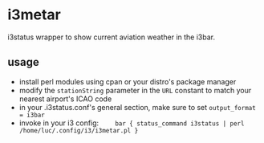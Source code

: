 # i3metar

i3status wrapper to show current aviation weather in the i3bar. 

## usage

* install perl modules using cpan or your distro's package manager
* modify the `stationString` parameter in the `URL` constant to match your nearest airport's ICAO code
* in your .i3status.conf's general section, make sure to set `output_format = i3bar`
* invoke in your i3 config:
`    bar {
        status_command i3status | perl /home/luc/.config/i3/i3metar.pl
    }`
